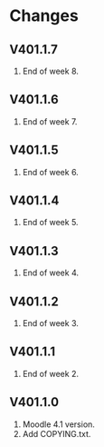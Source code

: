 Changes
=======

V401.1.7
---------
1. End of week 8.

V401.1.6
---------
1. End of week 7.

V401.1.5
---------
1. End of week 6.

V401.1.4
---------
1. End of week 5.

V401.1.3
---------
1. End of week 4.

V401.1.2
---------
1. End of week 3.

V401.1.1
---------
1. End of week 2.

V401.1.0
---------
1. Moodle 4.1 version.
2. Add COPYING.txt.
